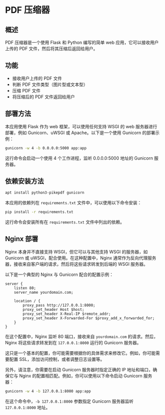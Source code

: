 # PDF 压缩器

## 概述

PDF 压缩器是一个使用 Flask 和 Python 编写的简单 web 应用，它可以接收用户上传的 PDF 文件，然后将其压缩后返回给用户。

## 功能

- 接收用户上传的 PDF 文件
- 判断 PDF 文件类型（图片型或文本型）
- 压缩 PDF 文件
- 将压缩后的 PDF 文件返回给用户

## 部署方法

本应用使用 Flask 作为 web 框架，可以使用任何支持 WSGI 的 web 服务器进行部署，例如 Gunicorn、uWSGI 或 Apache。以下是一个使用 Gunicorn 的部署示例：

```bash
gunicorn -w 4 -b 0.0.0.0:5000 app:app
```

这行命令会启动一个使用 4 个工作进程，监听 0.0.0.0:5000 地址的 Gunicorn 服务器。

## 依赖安装方法

```bash
apt install python3-pikepdf gunicorn
```

本应用的依赖列在 `requirements.txt` 文件中，可以使用以下命令安装：

```bash
pip install -r requirements.txt
```

这行命令会安装所有在 `requirements.txt` 文件中列出的依赖。

## Nginx 部署

Nginx 本身并不直接支持 WSGI，但它可以与其他支持 WSGI 的服务器，如 Gunicorn 或 uWSGI，配合使用。在这种配置中，Nginx 通常作为反向代理服务器，接收来自客户端的请求，然后将这些请求转发到后端的 WSGI 服务器。

以下是一个典型的 Nginx 与 Gunicorn 配合的配置示例：

```nginx
server {
    listen 80;
    server_name yourdomain.com;

    location / {
        proxy_pass http://127.0.0.1:8000;
        proxy_set_header Host $host;
        proxy_set_header X-Real-IP $remote_addr;
        proxy_set_header X-Forwarded-For $proxy_add_x_forwarded_for;
    }
}
```

在这个配置中，Nginx 监听 80 端口，接收来自 `yourdomain.com` 的请求。然后，Nginx 将这些请求转发到在 `127.0.0.1:8000` 运行的 Gunicorn 服务器。

这只是一个基本的配置，你可能需要根据你的具体需求来修改它。例如，你可能需要配置 SSL，添加访问控制，或者调整日志设置等。

另外，请注意，你需要在启动 Gunicorn 服务器时指定正确的 IP 地址和端口，确保它与 Nginx 的配置相匹配。例如，你可以使用以下命令启动 Gunicorn 服务器：

```bash
gunicorn -w 4 -b 127.0.0.1:8000 app:app
```

在这个命令中，`-b 127.0.0.1:8000` 参数指定 Gunicorn 服务器监听 `127.0.0.1:8000` 地址。
